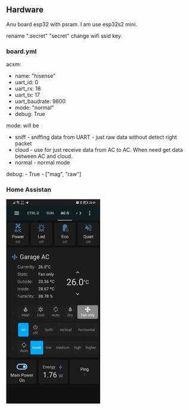 
## Hardware

Anu board esp32 with psram. I am use esp32s2 mini.

rename ".secret" "secret"
change wifi ssid key.

### board.yml
acxm:
  - name: "hisense"
  - uart_id: 0
  - uart_rx: 16
  - uart_tx: 17
  - uart_baudrate: 9600
  - mode: "normal"
  - debug: True


 mode: will be
  - sniff - sniffing data from UART - just raw data without detect right packet
 - cloud - use for just receive data from AC to AC. When need get data between AC and cloud.
 - normal - normal mode

 debug: 
    - True
    - ["mag", "raw"]

### Home Assistan  


<img src="doc/image-20220813121245056.png" width=50% height=50%>